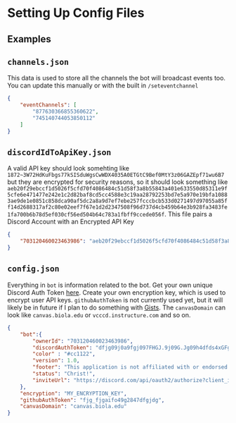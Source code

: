 # Setting Up Config Files
## Examples
## `channels.json`
This data is used to store all the channels the bot will broadcast events too. You can update this manually or with the built in `/seteventchannel`
```json
{
    "eventChannels": [
        "877630366855360622",
        "745140744053850112"
    ]
}
```

## `discordIdToApiKey.json`
A valid API key should look somehting like `1872~3W72HdKuFbgs77kSISduWgsCwWDX4035A0ETGtC9Bef0MtY3z06GAZEpf71wu6B7` but they are encrypted for security reasons, so it should look something like `aeb20f29ebccf1d5026f5cfd70f4086484c51d58f3a8b55843a401e633550d85311e9f5cfe6e471477e242e1c2d82baf8cd5cc4588e3c19aa28792253bd7e5a970e19bfa10883ae9de1e0851c858dca90af5dc2a8a9d7ef7ebe257fcccbcb533d0271497d97055a85ff14d2688317af2c80e02eef7f67e1d2d2347508f96d737d4cb459b64e3b928fa3483fe1fa700b6b78d5ef030cf56ed504b64c783a1fbff9ccede056f`. This file pairs a Discord Account with an Encrypted API Key
```json
{
    "703120460023463986": "aeb20f29ebccf1d5026f5cfd70f4086484c51d58f3a8b55843a401e633550d85311e9f5cfe6e471477e242e1c2d82baf8cd5cc4588e3c19aa28792253bd7e5a970e19bfa10883ae9de1e0851c858dca90af5dc2a8a9d7ef7ebe257fcccbcb533d0271497d97055a85ff14d2688317af2c80e02eef7f67e1d2d2347508f96d737d4cb459b64e3b928fa3483fe1fa700b6b78d5ef030cf56ed504b64c783a1fbff9ccede056f"
}
```

## `config.json`
Everything in `bot` is information related to the bot. Get your own unique Discord Auth Token [here](https://discord.com/developers/applications). Create your own encryption key, which is used to encrypt user API keys. `githubAuthToken` is not currently used yet, but it will likely be in future if I plan to do something with [Gists](https://www.youtube.com/watch?v=wc2NlcWjQHw). The `canvasDomain` can look like `canvas.biola.edu` or `vcccd.instructure.com` and so on.
```json
{
    "bot":{
        "ownerId": "703120460023463986",
        "discordAuthToken": "dfjg09j0a9fgj097FHGJ.9j09G.Jg09h4dfds4xGFgwgkla1dfKLUgy5",
        "color" : "#cc1122",
        "version": 1.0,
        "footer": "This application is not affiliated with or endorsed by either Canvas or Biola University.",
        "status": "Christ!",
        "inviteUrl": "https://discord.com/api/oauth2/authorize?client_id=876215060110917692&permissions=122406619200&scope=applications.commands%20bot"
    },
    "encryption": "MY_ENCRYPTION_KEY",
    "githubAuthToken": "fjg_fjgaifo49g2847dfgjdg",
    "canvasDomain": "canvas.biola.edu"
}
```